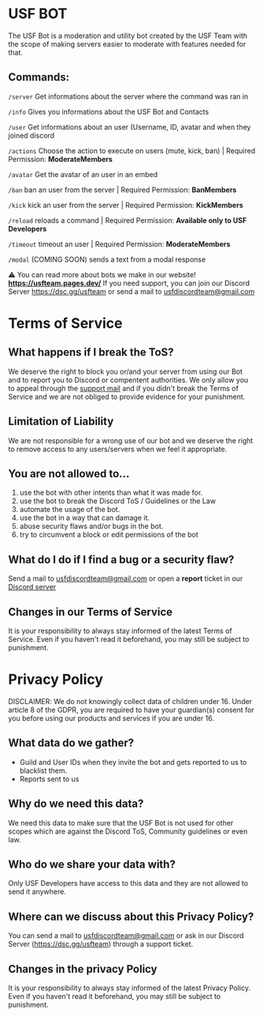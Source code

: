# USF BOT
The USF Bot is a moderation and utility bot created by the USF Team with the scope of making servers easier to moderate with features needed for that.

## Commands:

`/server` Get informations about the server where the command was ran in

`/info` Gives you informations about the USF Bot and Contacts

`/user` Get informations about an user (Username, ID, avatar and when they joined discord

`/actions` Choose the action to execute on users (mute, kick, ban) | Required Permission: **ModerateMembers**

`/avatar` Get the avatar of an user in an embed

`/ban` ban an user from the server | Required Permission: **BanMembers**

`/kick` kick an user from the server | Required Permission: **KickMembers**

`/reload` reloads a command | Required Permission: **Available only to USF Developers**

`/timeout` timeout an user | Required Permission: **ModerateMembers**

`/modal` (COMING SOON) sends a text from a modal response 


⚠️ You can read more about bots we make in our website! **https://usfteam.pages.dev/**
If you need support, you can join our Discord Server https://dsc.gg/usfteam or send a mail to usfdiscordteam@gmail.com

# Terms of Service

## What happens if I break the ToS?
We deserve the right to block you or/and your server from using our Bot and to report you to Discord or compentent authorities. We only allow you to appeal through the [support mail](https://dsc.gg/usfteam) and if you didn't break the Terms of Service and we are not obliged to provide evidence for your punishment.

## Limitation of Liability
We are not responsible for a wrong use of our bot and we deserve the right to remove access to any users/servers when we feel it appropriate.

## You are not allowed to...
1. use the bot with other intents than what it was made for.
2. use the bot to break the Discord ToS / Guidelines or the Law
3. automate the usage of the bot.
4. use the bot in a way that can damage it.
5. abuse security flaws and/or bugs in the bot.
6. try to circumvent a block or edit permissions of the bot

## What do I do if I find a bug or a security flaw?
Send a mail to usfdiscordteam@gmail.com or open a **report** ticket in our [Discord server](https://dsc.gg/usfteam)

## Changes in our Terms of Service
It is your responsibility to always stay informed of the latest Terms of Service. Even if you haven't read it beforehand, you may still be subject to punishment.


# Privacy Policy
DISCLAIMER: We do not knowingly collect data of children under 16. Under article 8 of the GDPR, you are required to have your guardian(s) consent for you before using our products and services if you are under 16.

## What data do we gather?
- Guild and User IDs when they invite the bot and gets reported to us to blacklist them.
- Reports sent to us

## Why do we need this data?
We need this data to make sure that the USF Bot is not used for other scopes which are against the Discord ToS, Community guidelines or even law.

## Who do we share your data with?
Only USF Developers have access to this data and they are not allowed to send it anywhere.

## Where can we discuss about this Privacy Policy?
You can send a mail to usfdiscordteam@gmail.com or ask in our Discord Server (https://dsc.gg/usfteam) through a support ticket.

## Changes in the privacy Policy
It is your responsibility to always stay informed of the latest Privacy Policy. Even if you haven't read it beforehand, you may still be subject to punishment.
